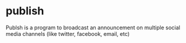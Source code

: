 publish
=======

Publsh is a program to broadcast an announcement on multiple social media channels (like twitter, facebook, email, etc)
